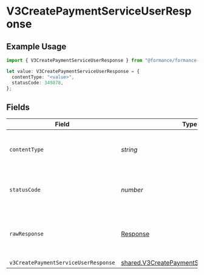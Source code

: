 # V3CreatePaymentServiceUserResponse

## Example Usage

```typescript
import { V3CreatePaymentServiceUserResponse } from "@formance/formance-sdk/sdk/models/operations";

let value: V3CreatePaymentServiceUserResponse = {
  contentType: "<value>",
  statusCode: 349878,
};
```

## Fields

| Field                                                                                                         | Type                                                                                                          | Required                                                                                                      | Description                                                                                                   |
| ------------------------------------------------------------------------------------------------------------- | ------------------------------------------------------------------------------------------------------------- | ------------------------------------------------------------------------------------------------------------- | ------------------------------------------------------------------------------------------------------------- |
| `contentType`                                                                                                 | *string*                                                                                                      | :heavy_check_mark:                                                                                            | HTTP response content type for this operation                                                                 |
| `statusCode`                                                                                                  | *number*                                                                                                      | :heavy_check_mark:                                                                                            | HTTP response status code for this operation                                                                  |
| `rawResponse`                                                                                                 | [Response](https://developer.mozilla.org/en-US/docs/Web/API/Response)                                         | :heavy_check_mark:                                                                                            | Raw HTTP response; suitable for custom response parsing                                                       |
| `v3CreatePaymentServiceUserResponse`                                                                          | [shared.V3CreatePaymentServiceUserResponse](../../../sdk/models/shared/v3createpaymentserviceuserresponse.md) | :heavy_minus_sign:                                                                                            | Created                                                                                                       |